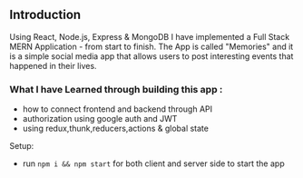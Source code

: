 ## Introduction

Using React, Node.js, Express & MongoDB I have implemented a Full Stack MERN Application - from start to finish.
The App is called "Memories" and it is a simple social media app that allows users to post interesting events that happened in their lives.

### What I have Learned through building this app :
- how to connect frontend and backend through API
- authorization using google auth and JWT 
- using redux,thunk,reducers,actions & global state

Setup:
- run ```npm i && npm start``` for both client and server side to start the app
